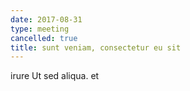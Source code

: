 ```yaml
---
date: 2017-08-31
type: meeting
cancelled: true
title: sunt veniam, consectetur eu sit
---
```

irure Ut sed aliqua. et